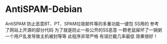 # AntiSPAM-Debian
AntiSPAM 防止恶意BT、PT、SPAM垃圾邮件等的多重功能一键包 SS用的
参考了网站上开源的部分代码 为了就是防止一些公开的SS恶意 一颗老鼠屎坏了一锅粥 一个用户乱发导致主机被封等等
此程序非常严格 有误拦截几率最低 效果很好！

